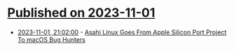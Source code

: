 # [Published on 2023-11-01](index.md)

* [2023-11-01, 21:02:00](https://it.slashdot.org/story/23/11/01/2029253/asahi-linux-goes-from-apple-silicon-port-project-to-macos-bug-hunters?utm_source=rss1.0mainlinkanon&utm_medium=feed) - [Asahi Linux Goes From Apple Silicon Port Project To macOS Bug Hunters](https://it.slashdot.org/story/23/11/01/2029253/asahi-linux-goes-from-apple-silicon-port-project-to-macos-bug-hunters?utm_source=rss1.0mainlinkanon&utm_medium=feed)
